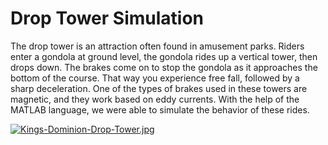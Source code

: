 # Drop Tower Simulation

The drop tower is an attraction often found in amusement parks. Riders enter a gondola at ground level, the gondola rides up a vertical tower, then drops down. The brakes come on to stop the gondola as it approaches the bottom of the course. That way you experience free fall, followed by a sharp deceleration. One of the types of brakes used in these towers are magnetic, and they work based on eddy currents. With the help of the MATLAB language, we were able to simulate the behavior of these rides.

[![Kings-Dominion-Drop-Tower.jpg](https://i.postimg.cc/QMMpjhLb/Kings-Dominion-Drop-Tower.jpg)](https://postimg.cc/ZW19ck5B)
